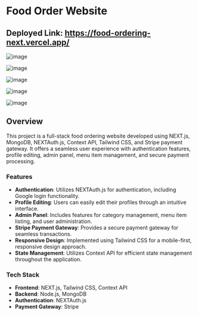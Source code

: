 # Food Order Website

## Deployed Link: https://food-ordering-next.vercel.app/

![image](https://github.com/MOHDSAMIULLAH/Food-Delivery-App-NextJs/assets/91786605/d6d80e87-962d-4c8f-bd00-b5ef5dc3801e)

![image](https://github.com/MOHDSAMIULLAH/Food-Delivery-App-NextJs/assets/91786605/af22bc45-7c19-47e0-9bc4-ab4bafae7211)

![image](https://github.com/MOHDSAMIULLAH/Food-Delivery-App-NextJs/assets/91786605/fe8a3fdb-934f-44dc-b134-3a1d2f6a9fcd)

![image](https://github.com/MOHDSAMIULLAH/Food-Delivery-App-NextJs/assets/91786605/4aa14f4e-8732-4680-a1b0-d0c7476ea644)

![image](https://github.com/MOHDSAMIULLAH/Food-Delivery-App-NextJs/assets/91786605/f124f701-230a-45d3-8974-295dadbaa758)

## Overview
This project is a full-stack food ordering website developed using NEXT.js, MongoDB, NEXTAuth.js, Context API, Tailwind CSS, and Stripe payment gateway. It offers a seamless user experience with authentication features, profile editing, admin panel, menu item management, and secure payment processing.

### Features

- **Authentication**: Utilizes NEXTAuth.js for authentication, including Google login functionality.
- **Profile Editing**: Users can easily edit their profiles through an intuitive interface.
- **Admin Panel**: Includes features for category management, menu item listing, and user administration.
- **Stripe Payment Gateway**: Provides a secure payment gateway for seamless transactions.
- **Responsive Design**: Implemented using Tailwind CSS for a mobile-first, responsive design approach.
- **State Management**: Utilizes Context API for efficient state management throughout the application.

### Tech Stack

- **Frontend**: NEXT.js, Tailwind CSS, Context API
- **Backend**: Node.js, MongoDB
- **Authentication**: NEXTAuth.js
- **Payment Gateway**: Stripe
